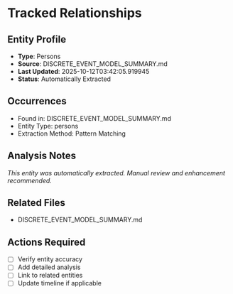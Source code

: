 # Tracked Relationships

## Entity Profile
- **Type**: Persons
- **Source**: DISCRETE_EVENT_MODEL_SUMMARY.md
- **Last Updated**: 2025-10-12T03:42:05.919945
- **Status**: Automatically Extracted

## Occurrences
- Found in: DISCRETE_EVENT_MODEL_SUMMARY.md
- Entity Type: persons
- Extraction Method: Pattern Matching

## Analysis Notes
*This entity was automatically extracted. Manual review and enhancement recommended.*

## Related Files
- DISCRETE_EVENT_MODEL_SUMMARY.md

## Actions Required
- [ ] Verify entity accuracy
- [ ] Add detailed analysis
- [ ] Link to related entities
- [ ] Update timeline if applicable

